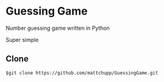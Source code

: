 # Guessing Game
Number guessing game written in Python

Super simple 

## Clone
    $git clone https://github.com/mattchupp/GuessingGame.git
